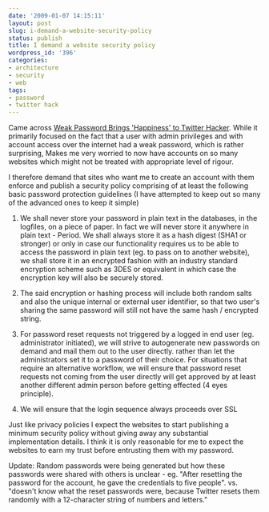 ```yaml
---
date: '2009-01-07 14:15:11'
layout: post
slug: i-demand-a-website-security-policy
status: publish
title: I demand a website security policy
wordpress_id: '396'
categories:
- architecture
- security
- web
tags:
- password
- twitter hack
---
```


Came across [Weak Password Brings 'Happiness' to Twitter Hacker](http://blog.wired.com/27bstroke6/2009/01/professed-twitt.html). While it primarily focused on the fact that a user with admin privileges and with account access over the internet had a weak password, which is rather surprising, Makes me very worried to now have accounts on so many websites which might not be treated with appropriate level of rigour.

I therefore demand that sites who want me to create an account with them enforce and publish a security policy comprising of at least the following basic password protection guidelines (I have attempted to keep out so many of the advanced ones to keep it simple)




	
  1. We shall never store your password in plain text in the databases, in the logfiles, on a piece of paper. In fact we will never store it anywhere in plain text - Period. We shall always store it as a hash digest (SHA1 or stronger) or only in case our functionality requires us to be able to access the password in plain text (eg. to pass on to another website), we shall store it in an encrypted fashion with an industry standard encryption scheme such as 3DES or equivalent in which case the encryption key will also be securely stored.

	
  2. The said encryption or hashing process will include both random salts and also the unique internal or external user identifier, so that two user's sharing the same password will still not have the same hash / encrypted string.

	
  3. For password reset requests not triggered by a logged in end user (eg. administrator initiated), we will strive to autogenerate new passwords on demand and mail them out to the user directly.  rather than let the administrators set it to a password of their choice. For situations that require an alternative workflow, we will ensure that password reset requests not coming from the user directly will get approved by at least another different admin person before getting effected (4 eyes principle).

	
  4. We will ensure that the login sequence always proceeds over SSL



Just like privacy policies I expect the websites to start publishing a minimum security policy without giving away any substantial implementation details. I think it is only reasonable for me to expect the websites to earn my trust before entrusting them with my password.

Update: Random passwords were being generated but how these passwords were shared with others is unclear - eg. "After resetting the password for the account, he gave the credentials to five people". vs. "doesn't know what the reset passwords were, because Twitter resets them randomly with a 12-character string of numbers and letters."

